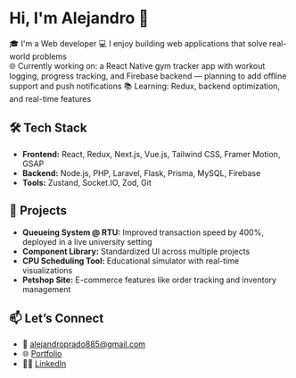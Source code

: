# Hi, I'm Alejandro 👋

🎓 I'm a Web developer
💻 I enjoy building web applications that solve real-world problems  
🌐 Currently working on: a React Native gym tracker app with workout logging, progress tracking, and Firebase backend — planning to add offline support and push notifications
📚 Learning: Redux, backend optimization, and real-time features

## 🛠 Tech Stack
- **Frontend:** React, Redux, Next.js, Vue.js, Tailwind CSS, Framer Motion, GSAP
- **Backend:** Node.js, PHP, Laravel, Flask, Prisma, MySQL, Firebase
- **Tools:**  Zustand, Socket.IO, Zod, Git

## 🚀 Projects
- **Queueing System @ RTU:** Improved transaction speed by 400%, deployed in a live university setting
- **Component Library:** Standardized UI across multiple projects
- **CPU Scheduling Tool:** Educational simulator with real-time visualizations
- **Petshop Site:** E-commerce features like order tracking and inventory management

## 📫 Let’s Connect
- 📧 alejandroprado885@gmail.com
- 🌐 [Portfolio](TODO)
- 🧑‍💼 [LinkedIn](www.linkedin.com/in/aliprado)
